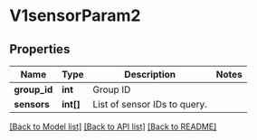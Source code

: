 # V1sensorParam2

## Properties
Name | Type | Description | Notes
------------ | ------------- | ------------- | -------------
**group_id** | **int** | Group ID | 
**sensors** | **int[]** | List of sensor IDs to query. | 

[[Back to Model list]](../README.md#documentation-for-models) [[Back to API list]](../README.md#documentation-for-api-endpoints) [[Back to README]](../README.md)


